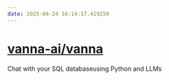 ```yaml
---
date: 2025-04-24 16:14:17.419259
---
```


# [vanna-ai/vanna](https://github.com/vanna-ai/vanna)

Chat with your SQL databaseusing Python and LLMs